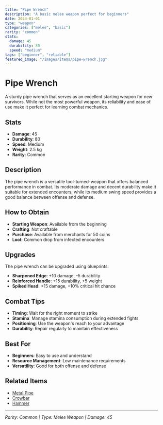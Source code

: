 ```yaml
---
title: "Pipe Wrench"
description: "A basic melee weapon perfect for beginners"
date: 2024-01-01
type: "weapon"
categories: ["melee", "basic"]
rarity: "common"
stats:
  damage: 45
  durability: 80
  speed: "medium"
tags: ["beginner", "reliable"]
featured_image: "/images/items/pipe-wrench.jpg"
---
```


# Pipe Wrench

A sturdy pipe wrench that serves as an excellent starting weapon for new survivors. While not the most powerful weapon, its reliability and ease of use make it perfect for learning combat mechanics.

## Stats

- **Damage**: 45
- **Durability**: 80
- **Speed**: Medium
- **Weight**: 2.5 kg
- **Rarity**: Common

## Description

The pipe wrench is a versatile tool-turned-weapon that offers balanced performance in combat. Its moderate damage and decent durability make it suitable for extended encounters, while its medium swing speed provides a good balance between offense and defense.

## How to Obtain

- **Starting Weapon**: Available from the beginning
- **Crafting**: Not craftable
- **Purchase**: Available from merchants for 50 coins
- **Loot**: Common drop from infected encounters

## Upgrades

The pipe wrench can be upgraded using blueprints:

- **Sharpened Edge**: +10 damage, -5 durability
- **Reinforced Handle**: +15 durability, +5 weight
- **Spiked Head**: +15 damage, +10% critical hit chance

## Combat Tips

- **Timing**: Wait for the right moment to strike
- **Stamina**: Manage stamina consumption during extended fights
- **Positioning**: Use the weapon's reach to your advantage
- **Durability**: Repair regularly to maintain effectiveness

## Best For

- **Beginners**: Easy to use and understand
- **Resource Management**: Low maintenance requirements
- **Versatility**: Good for both offense and defense

## Related Items

- [Metal Pipe](/items/metal-pipe/)
- [Crowbar](/items/crowbar/)
- [Hammer](/items/hammer/)

---

*Rarity: Common | Type: Melee Weapon | Damage: 45*
